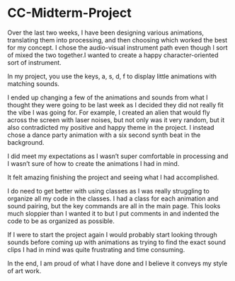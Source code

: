 # CC-Midterm-Project

Over the last two weeks, I have been designing various animations, translating them into processing, and then choosing which worked the best for my concept. I chose the audio-visual instrument path even though I sort of mixed the two together.I wanted to create a happy character-oriented sort of instrument. 

In my project, you use the keys, a, s, d, f to display little animations with matching sounds. 

I ended up changing a few of the animations and sounds from what I thought they were going to be last week as I decided they did not really fit the vibe I was going for. For example, I created an alien that would fly across the screen with laser noises, but not only was it very random, but it also contradicted my positive and happy theme in the project. I instead chose a dance party animation with a six second synth beat in the background. 

I did meet my expectations as I wasn’t super comfortable in processing and I wasn’t sure of how to create the animations I had in mind. 

It felt amazing finishing the project and seeing what I had accomplished. 

I do need to get better with using classes as I was really struggling to organize all my code in the classes. I had a class for each animation and sound pairing, but the key commands are all in the main page. This looks much sloppier than I wanted it to but I put comments in and indented the code to be as organized as possible. 

If I were to start the project again I would probably start looking through sounds before coming up with animations as trying to find the exact sound clips I had in mind was quite frustrating and time consuming. 

In the end, I am proud of what I have done and I believe it conveys my style of art work.
